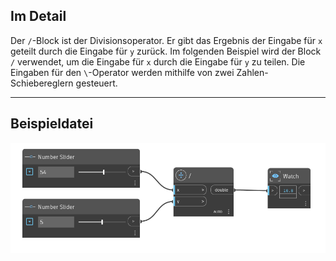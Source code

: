 ## Im Detail
Der `/`-Block ist der Divisionsoperator. Er gibt das Ergebnis der Eingabe für `x` geteilt durch die Eingabe für `y` zurück. Im folgenden Beispiel wird der Block `/` verwendet, um die Eingabe für `x` durch die Eingabe für `y` zu teilen. Die Eingaben für den `\`-Operator werden mithilfe von zwei Zahlen-Schiebereglern gesteuert.
___
## Beispieldatei

![/](./RJPNVMUCMMSEGIM6AUPEVXRNDVN3YZY4PAIFDPYUG6EXZPP6UDYQ_img.jpg)
